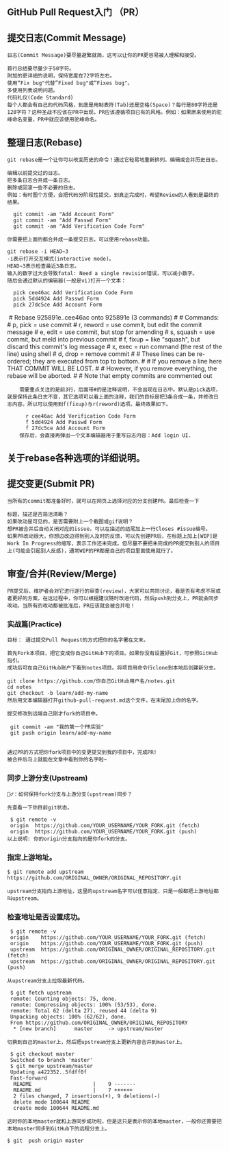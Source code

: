 ## GitHub Pull Request入门 （PR）
## 提交日志(Commit Message)
    日志(Commit Message)要尽量避繁就简，这可以让你的PR更容易被人理解和接受。

    首行总结要尽量少于50字符。
    附加的更详细的说明，保持宽度在72字符左右。
    使用“Fix bug"代替”Fixed bug"或“Fixes bug"。
    多使用列表说明问题。
    代码礼仪(Code Standard)
    每个人都会有自己的代码风格，到底是用制表符(Tab)还是空格(Space)？每行是80字符还是120字符？这种圣战不应该在PR中出现，PR应该遵循项目已有的风格。例如：如果原来使用的驼峰命名变量，PR中就应该使用驼峰命名。

## 整理日志(Rebase)
    git rebase是一个让你可以改变历史的命令！通过它轻易地重新排列，编辑或合并历史日志。

    编辑以前提交过的日志。
    把多条日志合并成一条日志。
    删除或回滚一些不必要的日志。
    例如：有时图个方便，会把代码分阶段性提交，到真正完成时，希望Review的人看到是最终的结果。

      git commit -am "Add Account Form"
      git commit -am "Add Passwd Form"
      git commit -am "Add Verification Code Form"
    
    你需要把上面的都合并成一条提交日志。可以使用rebase功能。

    git rebase -i HEAD~3
    -i表示打开交互模式(interactive mode)。
    HEAD~3表示检查最近3条日志。
    输入的数字过大会导致fatal: Need a single revision错误，可以减小数字。
    随后会通过默认的编辑器(一般是vi)打开一个文本：

      pick cee46ac Add Verification Code Form
      pick 5dd4924 Add Passwd Form
      pick 27dc5ce Add Account Form
  ​
          # Rebase 925891e..cee46ac onto 925891e (3 commands)
          #
          # Commands:
          # p, pick = use commit
          # r, reword = use commit, but edit the commit message
          # e, edit = use commit, but stop for amending
          # s, squash = use commit, but meld into previous commit
          # f, fixup = like "squash", but discard this commit's log message
          # x, exec = run command (the rest of the line) using shell
          # d, drop = remove commit
          #
          # These lines can be re-ordered; they are executed from top to bottom.
          #
          # If you remove a line here THAT COMMIT WILL BE LOST.
          #
          # However, if you remove everything, the rebase will be aborted.
          #
          # Note that empty commits are commented out
    
        需要重点关注的是前3行，后面带#的是注释说明，不会出现在日志中。默认是pick选项，就是保持此条日志不变，其它选项可以看上面的注释，我们的目标是把3条合成一条，并修改日志内容。所以可以使用到f(fixup)与r(reword)选项。最终效果如下。

          r cee46ac Add Verification Code Form
          f 5dd4924 Add Passwd Form
          f 27dc5ce Add Account Form
        保存后，会直接再弹出一个文本编辑器用于重写日志内容：Add login UI.

## 关于rebase各种选项的详细说明。

## 提交变更(Submit PR)
    当所有的commit都准备好时，就可以在网页上选择对应的分支创建PR。最后检查一下

    标题，描述是否简洁清晰？
    如果改动是可见的，是否需要附上一个截图或gif说明？
    想PR被合并后自动关闭对应的issue，可以在描述的结尾加上一行Closes #issue编号。
    如果PR改动很大，你想边改边得到别人及时的反馈，可以先创建PR后，在标题上加上[WIP]是Work In Progress的缩写，表示工作还未完成。但尽量不要把未完成的PR提交到别人的项目上(可能会引起别人反感)，通常WIP的PR都是自己的项目里面使用就行了。

## 审查/合并(Review/Merge)
    PR提交后，维护者会对它进行逐行的审查(review)，大家可以共同讨论，看是否有考虑不周或者更好的方案，在这过程中，你可以根据建议随时改进代码，然后push到分支上，PR就会同步改动。当所有的改动都被批准后，PR应该就会被合并啦！

### 实战篇(Practice)
    目标： 通过提交Pull Request的方式把你的名字署在文末。

    首先Fork本项目，把它变成你自己GitHub下的项目。如果你没有设置好Git，可参照GitHub指引。
    成功后可在自己GitHub账户下看到notes项目。将项目用命令行clone到本地后创建新分支。
    
    git clone https://github.com/你自己GitHub用户名/notes.git
    cd notes
    git checkout -b learn/add-my-name
    然后用文本编辑器打开github-pull-request.md这个文件，在末尾加上你的名字。

    提交修改到远端自己刚才fork的项目中。

     git commit -am "我的第一个PR实验"
     git push origin learn/add-my-name


    通过PR的方式把你fork项目中的变更提交到我的项目中，完成PR!
    被合并后马上就能在文章中看到你的名字啦~

### 同步上游分支(Upstream)
    🙇‍♂️：如何保持fork分支与上游分支(upstream)同步？

    先查看一下你目前git状态。

     $ git remote -v
     origin  https://github.com/YOUR_USERNAME/YOUR_FORK.git (fetch)
     origin  https://github.com/YOUR_USERNAME/YOUR_FORK.git (push)
    以上说明: 你的origin分支指向的是你fork的分支。

### 指定上游地址。
    $ git remote add upstream https://github.com/ORIGINAL_OWNER/ORIGINAL_REPOSITORY.git
    
    upstream分支指向上游地址，这里的upstream名字可以任意指定，只是一般都把上游地址都叫upstream。

### 检查地址是否设置成功。

     $ git remote -v
     origin    https://github.com/YOUR_USERNAME/YOUR_FORK.git (fetch)
     origin    https://github.com/YOUR_USERNAME/YOUR_FORK.git (push)
     upstream  https://github.com/ORIGINAL_OWNER/ORIGINAL_REPOSITORY.git (fetch)
     upstream  https://github.com/ORIGINAL_OWNER/ORIGINAL_REPOSITORY.git (push)
    
    从upstream分支上拉取最新代码。

     $ git fetch upstream
     remote: Counting objects: 75, done.
     remote: Compressing objects: 100% (53/53), done.
     remote: Total 62 (delta 27), reused 44 (delta 9)
     Unpacking objects: 100% (62/62), done.
     From https://github.com/ORIGINAL_OWNER/ORIGINAL_REPOSITORY
      * [new branch]      master     -> upstream/master
    
    切换到自己的master上，然后把upstream分支上更新内容合并到master上。

     $ git checkout master
     Switched to branch 'master'
     $ git merge upstream/master
     Updating a422352..5fdff0f
     Fast-forward
      README                    |    9 -------
      README.md                 |    7 ++++++
      2 files changed, 7 insertions(+), 9 deletions(-)
      delete mode 100644 README
      create mode 100644 README.md
      
    这时你的本地master就和上游同步成功啦，但是这只是表示你的本地master，一般你还需要把本地master同步到GitHub下的远程分支上。

    $ git  push origin master